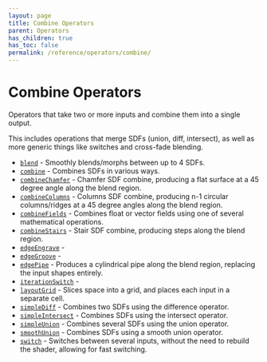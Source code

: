 ```yaml
---
layout: page
title: Combine Operators
parent: Operators
has_children: true
has_toc: false
permalink: /reference/operators/combine/
---
```


# Combine Operators

Operators that take two or more inputs and combine them into a single
output.

This includes operations that merge SDFs (union, diff, intersect), as
well as more generic things like switches and cross-fade blending.

* [`blend`](blend/) - Smoothly blends/morphs between up to 4 SDFs.
* [`combine`](combine/) - Combines SDFs in various ways.
* [`combineChamfer`](combineChamfer/) - Chamfer SDF combine, producing a flat surface at a 45 degree angle along the blend region.
* [`combineColumns`](combineColumns/) - Columns SDF combine, producing n-1 circular columns/ridges at a 45 degree angles along the blend region.
* [`combineFields`](combineFields/) - Combines float or vector fields using one of several mathematical operations.
* [`combineStairs`](combineStairs/) - Stair SDF combine, producing steps along the blend region.
* [`edgeEngrave`](edgeEngrave/) - 
* [`edgeGroove`](edgeGroove/) - 
* [`edgePipe`](edgePipe/) - Produces a cylindrical pipe along the blend region, replacing the input shapes entirely.
* [`iterationSwitch`](iterationSwitch/) - 
* [`layoutGrid`](layoutGrid/) - Slices space into a grid, and places each input in a separate cell.
* [`simpleDiff`](simpleDiff/) - Combines two SDFs using the difference operator.
* [`simpleIntersect`](simpleIntersect/) - Combines SDFs using the intersect operator.
* [`simpleUnion`](simpleUnion/) - Combines several SDFs using the union operator.
* [`smoothUnion`](smoothUnion/) - Combines SDFs using a smooth union operator.
* [`switch`](switch/) - Switches between several inputs, without the need to rebuild the shader, allowing for fast switching.
